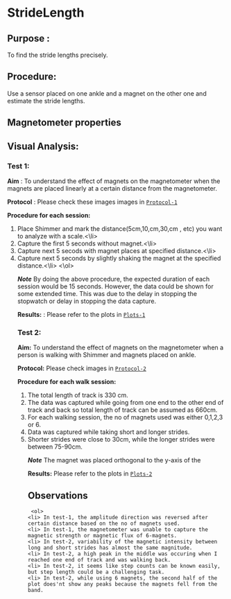 # StrideLength

## Purpose :
To find the stride lengths precisely.

## Procedure:
Use a sensor placed on one ankle and a  magnet on the other one and estimate the stride lengths.

## Magnetometer properties


## Visual Analysis:

### Test 1:

**Aim** : To understand the effect of magnets on the magnetometer when the magnets are placed linearly at a certain distance from the magnetometer.

**Protocol** : Please check these images images in [`Protocol-1`](https://github.com/ReDevVerse/StrideLength/tree/main/Visual%20Analysis/experiment%20protocol)

**Procedure for each session:**
<ol>
    <li>Place Shimmer and mark the distance(5cm,10,cm,30,cm , etc) you want to analyze with a scale.<\li>
    <li>Capture the first 5 seconds without magnet.<\li>
    <li>Capture next 5 secods with magnet places at specified distance.<\li>
    <li>Capture next 5 seconds by slightly shaking the magnet at the specified distance.<\li>
    <\ol>
    
***Note*** By doing the above procedure, the expected duration of each session would be 15 seconds. However, the data could be shown for some extended time. This was due to the delay in stopping the stopwatch or delay in stopping the data capture.
        
 **Results:** : Please refer to the plots in [`Plots-1`](https://github.com/ReDevVerse/StrideLength/tree/main/Visual%20Analysis/group%20plots/Test-1)

### Test 2:
**Aim:** To understand the effect of magnets on the magnetometer when a person is walking with Shimmer and magnets placed on ankle.

**Protocol:** Please check images in [`Protocol-2`](https://github.com/ReDevVerse/StrideLength/tree/main/Visual%20Analysis/experiment%20protocol)

**Procedure for each walk session:**
     <ol>
    <li> The total length of track is 330 cm.
      <li>The data was captured while going from one end to the other end of track and back so total length of track can be assumed as 660cm.
        <li>For each walking session, the no of magnets used was either 0,1,2,3 or 6.
        <li>Data was captured while taking short and longer strides.
        <li>Shorter strides were close to 30cm, while the longer strides were between 75-90cm.


***Note*** The magnet was placed orthogonal to the y-axis of the

**Results:** Please refer to the plots in [`Plots-2`](https://github.com/ReDevVerse/StrideLength/tree/main/Visual%20Analysis/group%20plots/Test-2)

## Observations

     <ol>
    <li> In test-1, the amplitude direction was reversed after certain distance based on the no of magnets used.
	<li> In test-1, the magnetometer was unable to capture the magnetic strength or magnetic flux of 6-magnets.
	<li> In test-2, variability of the magnetic intensity between long and short strides has almost the same magnitude.
	<li> In test-2, a high peak in the middle was occuring when I reached one end of track and was walking back.
	<li> In test-2, it seems like step counts can be known easily, but step length could be a challenging task.
	<li> In test-2, while using 6 magnets, the second half of the plot does'nt show any peaks because the magnets fell from the band.
